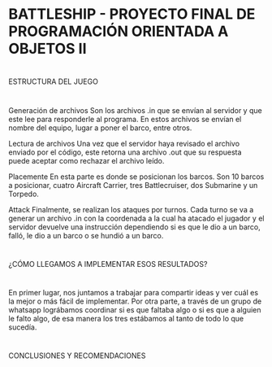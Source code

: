# BATTLESHIP - PROYECTO FINAL DE PROGRAMACIÓN ORIENTADA A OBJETOS II

#
ESTRUCTURA DEL JUEGO
#
Generación de archivos
  Son los archivos .in que se envían al servidor y que este lee para responderle al programa. En estos archivos se envían el nombre del equipo, lugar a poner el barco, entre otros.
  
Lectura de archivos
  Una vez que el servidor haya revisado el archivo enviado por el código, este retorna una archivo .out que su respuesta puede aceptar como rechazar el archivo leído.
  
Placemente 
  En esta parte es donde se posicionan los barcos. Son 10 barcos a posicionar, cuatro Aircraft Carrier, tres Battlecruiser, dos Submarine y un Torpedo.
  
Attack
  Finalmente, se realizan los ataques por turnos. Cada turno se va a generar un archivo .in con la coordenada a la cual ha atacado el jugador y el servidor devuelve una instrucción dependiendo si es que le dio a un barco, falló, le dio a un barco o se hundió a un barco.
#
¿CÓMO LLEGAMOS A IMPLEMENTAR ESOS RESULTADOS?
#
  En primer lugar, nos juntamos a trabajar para compartir ideas y ver cuál es la mejor o más fácil de implementar. Por otra parte, a través de un grupo de whatsapp lográbamos coordinar si es que faltaba algo o si es que a alguien le falto algo, de esa manera los tres estábamos al tanto de todo lo que sucedía. 
#
CONCLUSIONES Y RECOMENDACIONES
#
